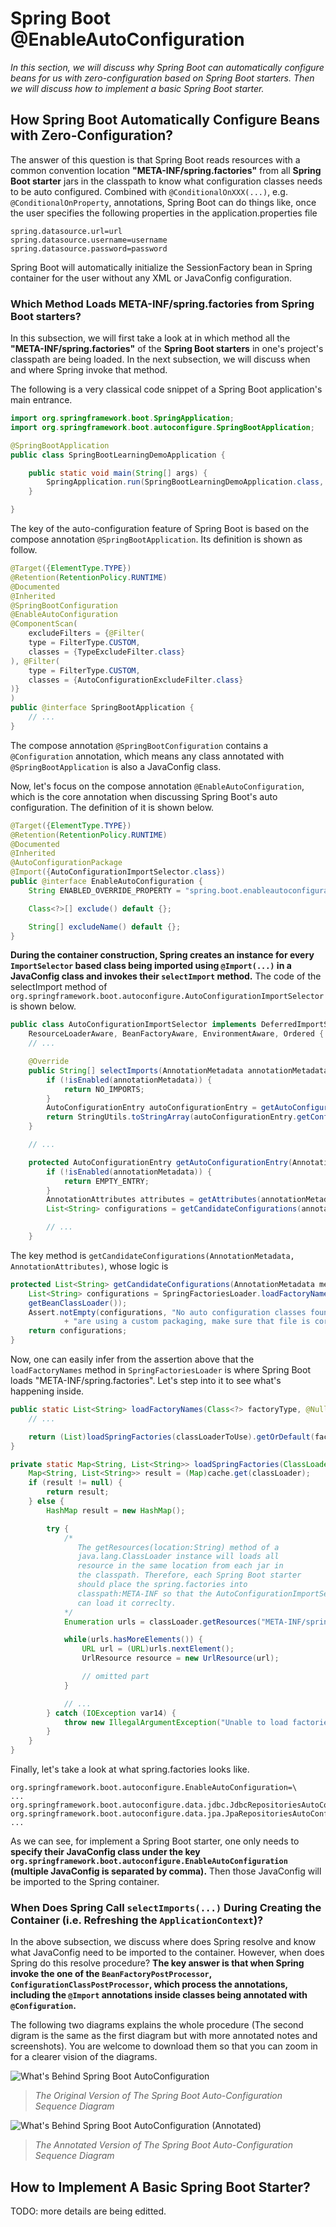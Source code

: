 # Spring Boot @EnableAutoConfiguration

_In this section, we will discuss why Spring Boot can automatically configure beans for us with zero-configuration based on Spring Boot starters. Then we will discuss how to implement a basic Spring Boot starter._

## How Spring Boot Automatically Configure Beans with Zero-Configuration?

The answer of this question is that Spring Boot reads resources with a common convention location **"META-INF/spring.factories"** from all **Spring Boot starter** jars in the classpath to know what configuration classes needs to be auto configured. Combined with `@ConditionalOnXXX(...)`, e.g. `@ConditionalOnProperty`, annotations, Spring Boot can do things like, once the user specifies the following properties in the application.properties file

```property
spring.datasource.url=url
spring.datasource.username=username
spring.datasource.password=password
```

Spring Boot will automatically initialize the SessionFactory bean in Spring container for the user without any XML or JavaConfig configuration.

### Which Method Loads META-INF/spring.factories from Spring Boot starters?

In this subsection, we will first take a look at in which method all the **"META-INF/spring.factories"** of the **Spring Boot starters** in one's project's classpath are being loaded. In the next subsection, we will discuss when and where Spring invoke that method.

The following is a very classical code snippet of a Spring Boot application's main entrance.

```java
import org.springframework.boot.SpringApplication;
import org.springframework.boot.autoconfigure.SpringBootApplication;

@SpringBootApplication
public class SpringBootLearningDemoApplication {

    public static void main(String[] args) {
        SpringApplication.run(SpringBootLearningDemoApplication.class, args);
    }

}
```

The key of the auto-configuration feature of Spring Boot is based on the compose annotation `@SpringBootApplication`. Its definition is shown as follow.

```java
@Target({ElementType.TYPE})
@Retention(RetentionPolicy.RUNTIME)
@Documented
@Inherited
@SpringBootConfiguration
@EnableAutoConfiguration
@ComponentScan(
    excludeFilters = {@Filter(
    type = FilterType.CUSTOM,
    classes = {TypeExcludeFilter.class}
), @Filter(
    type = FilterType.CUSTOM,
    classes = {AutoConfigurationExcludeFilter.class}
)}
)
public @interface SpringBootApplication {
    // ...
}
```

The compose annotation `@SpringBootConfiguration` contains a `@Configuration` annotation, which means any class annotated with `@SpringBootApplication` is also a JavaConfig class.

Now, let's focus on the compose annotation `@EnableAutoConfiguration`, which is the core annotation when discussing Spring Boot's auto configuration. The definition of it is shown below.

```java
@Target({ElementType.TYPE})
@Retention(RetentionPolicy.RUNTIME)
@Documented
@Inherited
@AutoConfigurationPackage
@Import({AutoConfigurationImportSelector.class})
public @interface EnableAutoConfiguration {
    String ENABLED_OVERRIDE_PROPERTY = "spring.boot.enableautoconfiguration";

    Class<?>[] exclude() default {};

    String[] excludeName() default {};
}
```

**During the container construction, Spring creates an instance for every `ImportSelector` based class being imported using `@Import(...)` in a JavaConfig class and invokes their `selectImport` method.** The code of the selectImport method of `org.springframework.boot.autoconfigure.AutoConfigurationImportSelector` is shown below.

```java
public class AutoConfigurationImportSelector implements DeferredImportSelector, BeanClassLoaderAware,
    ResourceLoaderAware, BeanFactoryAware, EnvironmentAware, Ordered {
    // ...

    @Override
    public String[] selectImports(AnnotationMetadata annotationMetadata) {
        if (!isEnabled(annotationMetadata)) {
            return NO_IMPORTS;
        }
        AutoConfigurationEntry autoConfigurationEntry = getAutoConfigurationEntry(annotationMetadata);
        return StringUtils.toStringArray(autoConfigurationEntry.getConfigurations());
    }

    // ...

    protected AutoConfigurationEntry getAutoConfigurationEntry(AnnotationMetadata annotationMetadata) {
        if (!isEnabled(annotationMetadata)) {
            return EMPTY_ENTRY;
        }
        AnnotationAttributes attributes = getAttributes(annotationMetadata);
        List<String> configurations = getCandidateConfigurations(annotationMetadata, attributes);

        // ...
    }

```

The key method is `getCandidateConfigurations(AnnotationMetadata, AnnotationAttributes)`, whose logic is

```java
protected List<String> getCandidateConfigurations(AnnotationMetadata metadata, AnnotationAttributes attributes) {
    List<String> configurations = SpringFactoriesLoader.loadFactoryNames(getSpringFactoriesLoaderFactoryClass(),
    getBeanClassLoader());
    Assert.notEmpty(configurations, "No auto configuration classes found in META-INF/spring.factories. If you "
            + "are using a custom packaging, make sure that file is correct.");
    return configurations;
}
```

Now, one can easily infer from the assertion above that the `loadFactoryNames` method in `SpringFactoriesLoader` is where Spring Boot loads "META-INF/spring.factories". Let's step into it to see what's happening inside.

```java
public static List<String> loadFactoryNames(Class<?> factoryType, @Nullable ClassLoader classLoader) {
    // ...

    return (List)loadSpringFactories(classLoaderToUse).getOrDefault(factoryTypeName, Collections.emptyList());
}

private static Map<String, List<String>> loadSpringFactories(ClassLoader classLoader) {
    Map<String, List<String>> result = (Map)cache.get(classLoader);
    if (result != null) {
        return result;
    } else {
        HashMap result = new HashMap();

        try {
            /*
               The getResources(location:String) method of a
               java.lang.ClassLoader instance will loads all
               resource in the same location from each jar in
               the classpath. Therefore, each Spring Boot starter
               should place the spring.factories into
               classpath:META-INF so that the AutoConfigurationImportSelector
               can load it correclty.
            */
            Enumeration urls = classLoader.getResources("META-INF/spring.factories");

            while(urls.hasMoreElements()) {
                URL url = (URL)urls.nextElement();
                UrlResource resource = new UrlResource(url);

                // omitted part
            }

            // ...
        } catch (IOException var14) {
            throw new IllegalArgumentException("Unable to load factories from location [META-INF/spring.factories]", var14);
        }
    }
}
```

Finally, let's take a look at what spring.factories looks like.

```text
org.springframework.boot.autoconfigure.EnableAutoConfiguration=\
...
org.springframework.boot.autoconfigure.data.jdbc.JdbcRepositoriesAutoConfiguration,\
org.springframework.boot.autoconfigure.data.jpa.JpaRepositoriesAutoConfiguration,\
...
```

As we can see, for implement a Spring Boot starter, one only needs to **specify their JavaConfig class under the key `org.springframework.boot.autoconfigure.EnableAutoConfiguration` (multiple JavaConfig is separated by comma).** Then those JavaConfig will be imported to the Spring container.

### When Does Spring Call `selectImports(...)` During Creating the Container (i.e. Refreshing the `ApplicationContext`)?

In the above subsection, we discuss where does Spring resolve and know what JavaConfig need to be imported to the container. However, when does Spring do this resolve procedure? **The key answer is that when Spring invoke the one of the `BeanFactoryPostProcessor`, `ConfigurationClassPostProcessor`, which process the annotations, including the `@Import` annotations inside classes being annotated with `@Configuration`.**

The following two diagrams explains the whole procedure (The second digram is the same as the first diagram but with more annotated notes and screenshots). You are welcome to download them so that you can zoom in for a clearer vision of the diagrams.

![What's Behind Spring Boot AutoConfiguration](./../../images/Spring-Boot-AutoConfiguration/Spring-Boot-AutoConfiguration.png)

> _The Original Version of The Spring Boot Auto-Configuration Sequence Diagram_

![What's Behind Spring Boot AutoConfiguration (Annotated)](./../../images/Spring-Boot-AutoConfiguration/Spring-Boot-AutoConfiguration_annotated.png)

> _The Annotated Version of The Spring Boot Auto-Configuration Sequence Diagram_

## How to Implement A Basic Spring Boot Starter?

TODO: more details are being editted.

